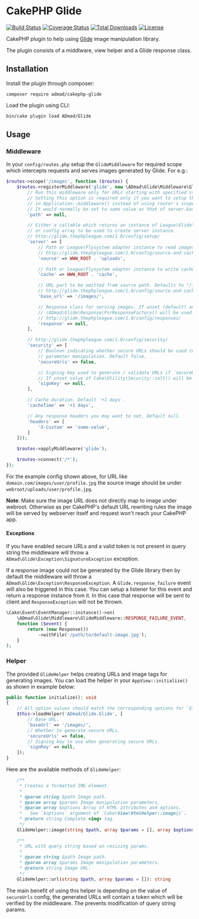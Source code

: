 # CakePHP Glide

[![Build Status](https://img.shields.io/github/workflow/status/ADmad/cakephp-glide/CI/master?style=flat-square)](https://github.com/ADmad/cakephp-glide/actions?query=workflow%3ACI+branch%3Amaster)
[![Coverage Status](https://img.shields.io/codecov/c/github/ADmad/cakephp-glide.svg?style=flat-square)](https://codecov.io/github/ADmad/cakephp-glide)
[![Total Downloads](https://img.shields.io/packagist/dt/ADmad/cakephp-glide.svg?style=flat-square)](https://packagist.org/packages/ADmad/cakephp-glide)
[![License](https://img.shields.io/badge/license-MIT-blue.svg?style=flat-square)](LICENSE.txt)

CakePHP plugin to help using [Glide](http://glide.thephpleague.com/) image manipulation library.

The plugin consists of a middlware, view helper and a Glide response class.

## Installation

Install the plugin through composer:

```
composer require admad/cakephp-glide
```

Load the plugin using CLI:

```sh
bin/cake plugin load ADmad/Glide
```

## Usage

### Middleware

In your `config/routes.php` setup the `GlideMiddleware` for required scope which
intercepts requests and serves images generated by Glide. For e.g.:

```php
$routes->scope('/images', function ($routes) {
    $routes->registerMiddleware('glide', new \ADmad\Glide\Middleware\GlideMiddleware([
        // Run this middleware only for URLs starting with specified string. Default null.
        // Setting this option is required only if you want to setup the middleware
        // in Application::middleware() instead of using router's scoped middleware.
        // It would normally be set to same value as that of server.base_url below.
        'path' => null,

        // Either a callable which returns an instance of League\Glide\Server
        // or config array to be used to create server instance.
        // http://glide.thephpleague.com/1.0/config/setup/
        'server' => [
            // Path or League\Flysystem adapter instance to read images from.
            // http://glide.thephpleague.com/1.0/config/source-and-cache/
            'source' => WWW_ROOT . 'uploads',

            // Path or League\Flysystem adapter instance to write cached images to.
            'cache' => WWW_ROOT . 'cache',

            // URL part to be omitted from source path. Defaults to "/images/"
            // http://glide.thephpleague.com/1.0/config/source-and-cache/#set-a-base-url
            'base_url' => '/images/',

            // Response class for serving images. If unset (default) an instance of
            // \ADmad\Glide\Response\PsrResponseFactory() will be used.
            // http://glide.thephpleague.com/1.0/config/responses/
            'response' => null,
        ],

        // http://glide.thephpleague.com/1.0/config/security/
        'security' => [
            // Boolean indicating whether secure URLs should be used to prevent URL
            // parameter manipulation. Default false.
            'secureUrls' => false,

            // Signing key used to generate / validate URLs if `secureUrls` is `true`.
            // If unset value of Cake\Utility\Security::salt() will be used.
            'signKey' => null,
        ],

        // Cache duration. Default '+1 days'.
        'cacheTime' => '+1 days',

        // Any response headers you may want to set. Default null.
        'headers' => [
            'X-Custom' => 'some-value',
        ]
    ]));

    $routes->applyMiddleware('glide');

    $routes->connect('/*');
});
```

For the example config shown above, for URL like `domain.com/images/user/profile.jpg`
the source image should be under `webroot/uploads/user/profile.jpg`.

__Note__: Make sure the image URL does not directly map to image under webroot.
Otherwise as per CakePHP's default URL rewriting rules the image will be served by
webserver itself and request won't reach your CakePHP app.

#### Exceptions

If you have enabled secure URLs and a valid token is not present in query string
the middleware will throw a `ADmad\Glide\Exception\SignatureException` exception.

If a response image could not be generated by the Glide library then by default
the middleware will throw a `ADmad\Glide\Exception\ResponseException`.
A `Glide.response_failure` event will also be triggered in this case. You can setup a
listener for this event and return a response instance from it. In this case
that response will be sent to client and `ResponseException` will not be thrown.

```php
\Cake\Event\EventManager::instance()->on(
    \ADmad\Glide\Middleware\GlideMiddleware::RESPONSE_FAILURE_EVENT,
    function ($event) {
        return (new Response())
            ->withFile('/path/to/default-image.jpg');
    }
);
```

### Helper

The provided `GlideHelper` helps creating URLs and image tags for generating
images. You can load the helper in your `AppView::initialize()` as shown in
example below:

```php
public function initialize(): void
{
    // All option values should match the corresponding options for `GlideFilter`.
    $this->loadHelper('ADmad/Glide.Glide', [
        // Base URL.
        'baseUrl' => '/images/',
        // Whether to generate secure URLs.
        'secureUrls' => false,
        // Signing key to use when generating secure URLs.
        'signKey' => null,
    ]);
}

```

Here are the available methods of `GlideHelper`:

```php
    /**
     * Creates a formatted IMG element.
     *
     * @param string $path Image path.
     * @param array $params Image manipulation parameters.
     * @param array $options Array of HTML attributes and options.
     *   See `$options` argument of `Cake\View\HtmlHelper::image()`.
     * @return string Complete <img> tag.
     */
    GlideHelper::image(string $path, array $params = [], array $options = []): string

    /**
     * URL with query string based on resizing params.
     *
     * @param string $path Image path.
     * @param array $params Image manipulation parameters.
     * @return string Image URL.
     */
    GlideHelper::url(string $path, array $params = []): string
```

The main benefit of using this helper is depending on the value of `secureUrls`
config, the generated URLs will contain a token which will be verified by the
middleware. The prevents modification of query string params.
